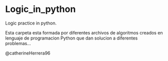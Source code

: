 # Logic_in_python
Logic practice in python.

Esta carpeta esta formada por diferentes archivos de algoritmos creados en lenguaje de programacion Python que dan solucion a diferentes problemas... 

@catherineHerrera96
